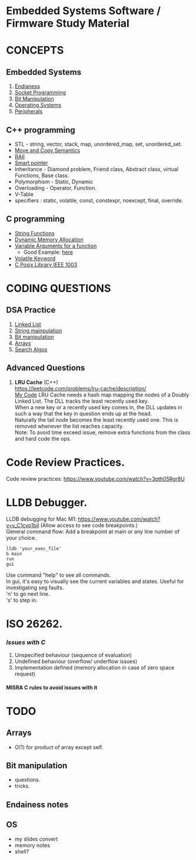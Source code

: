 # Embedded Systems Software / Firmware Study Material

# CONCEPTS

## Embedded Systems
1. [Endianess](endianess_check/README.md)
2. [Socket Programming](socket_programming/README.md)
3. [Bit Manipulation](bit_manipulation/README.md)
4. [Operating Systems](operating_systems/README.md)
5. [Peripherals]()

## C++ programming 
* STL - string, vector, stack, map, unordered_map, set, unordered_set.
* [Move and Copy Semantics](c++_concepts/move_copy_semantics.md)
* [RAII](c++_concepts/RAII.md)
* [Smart pointer](c++_concepts/smart_pointer.md)
* Inheritance - Diamond problem, Friend class, Abstract class, virtual Functions, Base class.
* Polymorphism - Static, Dynamic
* Overloading - Operator, Function.
* V-Table
* specifiers : static, volatile, const, constexpr, noexcept, final, override.

## C programming
* [String Functions](https://www.programiz.com/c-programming/string-handling-functions)
* [Dynamic Memory Allocation](https://www.geeksforgeeks.org/dynamic-memory-allocation-in-c-using-malloc-calloc-free-and-realloc/)
* [Variable Arguments for a function](https://www.geeksforgeeks.org/variable-length-argument-c/)
    * Good Example: [here](https://en.cppreference.com/w/c/variadic)
* [Volatile Keyword](https://www.drdobbs.com/cpp/volatile-the-multithreaded-programmers-b/184403766)
* [C Posix Library IEEE 1003](https://en.wikipedia.org/wiki/C_POSIX_library)

# CODING QUESTIONS

## DSA Practice
1. [Linked List](linked_list/README.md)
2. [String mainpulation](string_manipulation/README.md)
3. [Bit manipulation](bit_manipulation/README.md)
4. [Arrays](arrays/README.md)
5. [Search Algos](search_algos/README.md)

## Advanced Questions
1. **LRU Cache** (C++) <br />
https://leetcode.com/problems/lru-cache/description/ <br />
[My Code](LRU_Cache/LRU_Cache.cc)
LRU Cache needs a hash map mapping the nodes of a Doubly Linked List. The DLL tracks the least recently used key. <br />
When a new key or a recently used key comes in, the DLL updates in such a way that the key in question ends up at the head. <br />
Naturally the tail node becomes the least recently used one. This is removed whenever the list reaches capacity. <br />
Note: To avoid time exceed issue, remove extra functions from the class and hard code the ops. <br />

# Code Review Practices.
Code review practices: https://www.youtube.com/watch?v=3pth05Rgr8U <br />

# LLDB Debugger.
LLDB debugging for Mac M1: https://www.youtube.com/watch?v=v_C1cvo1biI (Allow access to see code breakpoints.) <br />
General command flow: 
Add a breakpoint at main or any line number of your choice.
```
lldb 'your_exec_file'
b main
run
gui
```
Use command "help" to see all commands.<br />
In gui, it's easy to visually see the current variables and states. Useful for investigating seg faults.<br />
'n' to go next line. <br />
's' to step in. <br />

# ISO 26262.
### *Issues with C*
1. Unspecified behaviour (sequence of evaluation)
2. Undefined behaviour (overflow/ underflow issues)
3. Implementation defined (memory allocation in case of zero space request)
#### MISRA C rules to avoid issues with it

# TODO

## Arrays
* O(1) for product of array except self.
## Bit manipulation
* questions.
* tricks.
## Endainess notes 
## OS 
* my slides convert
* memory notes
* shell?




